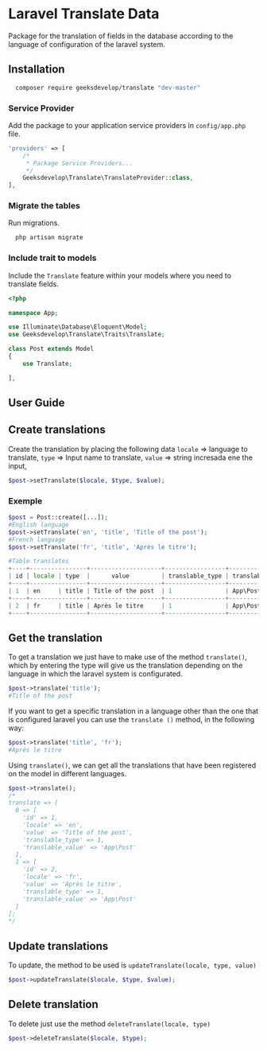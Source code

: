 # Laravel Translate Data
Package for the translation of fields in the database according to the language of configuration of the laravel system.

## Installation
```bash
  composer require geeksdevelop/translate "dev-master"
```
### Service Provider

Add the package to your application service providers in `config/app.php` file.

```php
'providers' => [
    /*
     * Package Service Providers...
     */
    Geeksdevelop\Translate\TranslateProvider::class,
],
```

### Migrate the tables
Run migrations.
```bash
  php artisan migrate
```

### Include trait to models
Include the `Translate` feature within your models where you need to translate fields.

```php
<?php

namespace App;

use Illuminate\Database\Eloquent\Model;
use Geeksdevelop\Translate\Traits\Translate;

class Post extends Model
{
    use Translate;

],
```

## User Guide

## Create translations
Create the translation by placing the following data
`locale` => language to translate,
`type` => Input name to translate,
`value` => string incresada ene the input,
```php
$post->setTranslate($locale, $type, $value);
```

### Exemple
```php
$post = Post::create([...]);
#English language
$post->setTranslate('en', 'title', 'Title of the post');
#French language
$post->setTranslate('fr', 'title', 'Après le titre');

#Table translates
+----+----------------+--------------------+-----------------+------------------+
| id | locale | type  |      value         | translable_type | translable_value |
+----+----------------+--------------------+-----------------+------------------+
| 1  | en     | title | Title of the post  | 1               | App\Post         |
+----+----------------+--------------------+-----------------+------------------+
| 2  | fr     | title | Après le titre     | 1               | App\Post         |
+----+----------------+--------------------+-----------------+------------------+
```

## Get the translation
To get a translation we just have to make use of the method `translate()`, which by entering the type will give us the translation depending on the language in which the laravel system is configurated.
```php
$post->translate('title');
#Title of the post
```
If you want to get a specific translation in a language other than the one that is configured laravel you can use the `translate ()` method, in the following way:
```php
$post->translate('title', 'fr');
#Après le titre
```
Using `translate()`, we can get all the translations that have been registered on the model in different languages.
```php
$post->translate();
/*
translate => [
  0 => [
    'id' => 1,
    'locale' => 'en', 
    'value' => 'Title of the post', 
    'translable_type' => 1, 
    'translable_value' => 'App\Post'
  ],
  1 => [
    'id' => 2,
    'locale' => 'fr', 
    'value' => 'Après le titre', 
    'translable_type' => 1, 
    'translable_value' => 'App\Post'
  ]
];
*/
```

## Update translations
To update, the method to be used is `updateTranslate(locale, type, value)`
```php
$post->updateTranslate($locale, $type, $value);
```

## Delete translation
To delete just use the method `deleteTranslate(locale, type)`
```php
$post->deleteTranslate($locale, $type);
```
